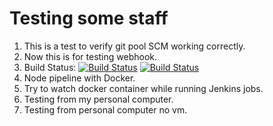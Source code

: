 # Testing some staff

1. This is a test to verify git pool SCM working correctly.
2. Now this is for testing webhook.
3. Build Status: [![Build Status](http://104.199.77.116:8080/buildStatus/icon?job=instavote-jobs%2Finstavote-build)](http://104.199.77.116:8080/job/instavote-jobs/job/instavote-build/) [![Build Status](http://104.199.77.116:8080/buildStatus/icon?job=instavote-jobs%2Finstavote-test&subject=UnitTests)](http://104.199.77.116:8080/job/instavote-jobs/job/instavote-test/)
4. Node pipeline with Docker.
5. Try to watch docker container while running Jenkins jobs.
6. Testing from my personal computer.
7. Testing from personal computer no vm.

